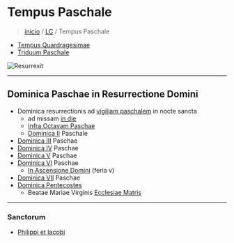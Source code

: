 # Tempus Paschale
> [inicio](../README.md) / [LC](../LC.md) / Tempus Paschale

- [Tempus Quardragesimae](./LQ.md)
- [Triduum Paschale](../quadragesima/qtr.md)

![Resurrexit](https://www.ncronline.org/files/2024-03/dreamstime_m_222140593%20Jesus%20and%20disciples%20after%20his%20resurrection%20CROP.jpg)

----

## Dominica Paschae in Resurrectione Domini
-  Dominica resurrectionis ad [vigiliam paschalem](./paschale/vigiliam.md) in nocte sancta
	- ad missam [in die](./paschale/octavam.md#die)
	- [Infra Octavam Paschae](./paschale/octavam.md#feriae)
	- [Dominica II](./paschale/p2.md) Paschale 
- [Dominica III](./paschale/p3.md) Paschae  
- [Dominica IV](./paschale/p4.md) Paschae  
- [Dominica V](./paschale/p5.md) Paschae  
- [Dominica VI](./) Paschae  
	- [In Ascensione Domini](./paschale/ascension.md) (feria v)  
- [Dominica VII](./paschale/p7.md) Paschae   
- [Dominica Pentecostes](./paschale/pentecoste.md)
	- Beatae Mariae Virginis [Ecclesiae Matris](./mariae/ecclesiae.md)

----

### Sanctorum

- [Philippi et Iacobi](./sanctorum/0503.md)






